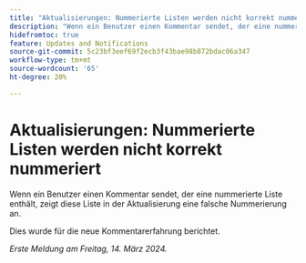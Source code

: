 ```yaml
---
title: "Aktualisierungen: Nummerierte Listen werden nicht korrekt nummeriert"
description: "Wenn ein Benutzer einen Kommentar sendet, der eine nummerierte Liste enthält, zeigt diese Liste in der Aktualisierung eine falsche Nummerierung an."
hidefromtoc: true
feature: Updates and Notifications
source-git-commit: 5c23bf3eef69f2ecb3f43bae98b872bdac06a347
workflow-type: tm+mt
source-wordcount: '65'
ht-degree: 20%

---
```



# Aktualisierungen: Nummerierte Listen werden nicht korrekt nummeriert

Wenn ein Benutzer einen Kommentar sendet, der eine nummerierte Liste enthält, zeigt diese Liste in der Aktualisierung eine falsche Nummerierung an.

Dies wurde für die neue Kommentarerfahrung berichtet.

_Erste Meldung am Freitag, 14. März 2024._
